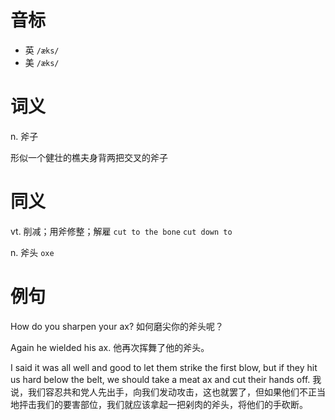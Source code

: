 # 音标

- 英 `/æks/`
- 美 `/æks/`

# 词义

n. 斧子




形似一个健壮的樵夫身背两把交叉的斧子

# 同义

vt. 削减；用斧修整；解雇
`cut to the bone` `cut down to`

n. 斧头
`oxe`

# 例句

How do you sharpen your ax?
如何磨尖你的斧头呢？

Again he wielded his ax.
他再次挥舞了他的斧头。

I said it was all well and good to let them strike the first blow, but if they hit us hard below the belt, we should take a meat ax and cut their hands off.
我说，我们容忍共和党人先出手，向我们发动攻击，这也就罢了，但如果他们不正当地抨击我们的要害部位，我们就应该拿起一把剁肉的斧头，将他们的手砍断。


